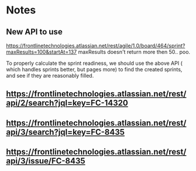 # Notes

## New API to use   

https://frontlinetechnologies.atlassian.net/rest/agile/1.0/board/464/sprint?maxResults=100&startAt=137
maxResults doesn't return more then 50.. poo.


To properly calculate the sprint readiness, we should use the above API ( which handles sprints better, but pages more) to find the created sprints, and see if they are reasonably filled.

## https://frontlinetechnologies.atlassian.net/rest/api/2/search?jql=key=FC-14320

## https://frontlinetechnologies.atlassian.net/rest/api/3/search?jql=key=FC-8435
## https://frontlinetechnologies.atlassian.net/rest/api/3/issue/FC-8435